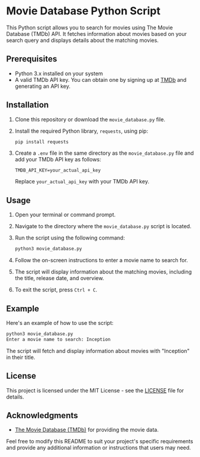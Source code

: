 
# Movie Database Python Script

This Python script allows you to search for movies using The Movie Database (TMDb) API. It fetches information about movies based on your search query and displays details about the matching movies.

## Prerequisites

- Python 3.x installed on your system
- A valid TMDb API key. You can obtain one by signing up at [TMDb](https://www.themoviedb.org/) and generating an API key.

## Installation

1. Clone this repository or download the `movie_database.py` file.

2. Install the required Python library, `requests`, using pip:

   ```bash
   pip install requests
   ```

3. Create a `.env` file in the same directory as the `movie_database.py` file and add your TMDb API key as follows:

   ```
   TMDB_API_KEY=your_actual_api_key
   ```

   Replace `your_actual_api_key` with your TMDb API key.

## Usage

1. Open your terminal or command prompt.

2. Navigate to the directory where the `movie_database.py` script is located.

3. Run the script using the following command:

   ```bash
   python3 movie_database.py
   ```

4. Follow the on-screen instructions to enter a movie name to search for.

5. The script will display information about the matching movies, including the title, release date, and overview.

6. To exit the script, press `Ctrl + C`.

## Example

Here's an example of how to use the script:

```bash
python3 movie_database.py
Enter a movie name to search: Inception
```

The script will fetch and display information about movies with "Inception" in their title.

## License

This project is licensed under the MIT License - see the [LICENSE](LICENSE) file for details.

## Acknowledgments

- [The Movie Database (TMDb)](https://www.themoviedb.org/) for providing the movie data.

Feel free to modify this README to suit your project's specific requirements and provide any additional information or instructions that users may need.